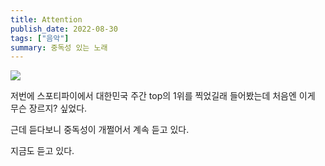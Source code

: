 ```yaml
---
title: Attention
publish_date: 2022-08-30
tags: ["음악"]
summary: 중독성 있는 노래
---
```


![](https://i.imgur.com/FHHQjY4.png)

저번에 스포티파이에서 대한민국 주간 top의 1위를 찍었길래  들어봤는데 처음엔 이게 무슨 장르지? 싶었다.

근데 듣다보니 중독성이 개쩔어서 계속 듣고 있다.

지금도 듣고 있다.


